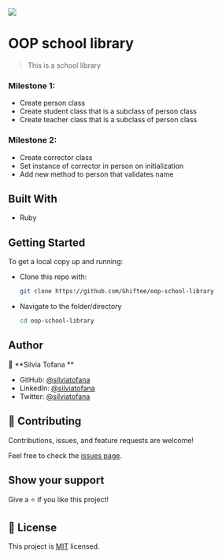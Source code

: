 ![](https://camo.githubusercontent.com/8a4ae3fb98faf74ddf78a6677ceaa6e8872f7f340f569b7c5e1aa9bcc4061d95/68747470733a2f2f696d672e736869656c64732e696f2f62616467652f4d6963726f76657273652d626c756576696f6c6574)

# OOP school library

> This is a school library 

### Milestone 1:

- Create person class
- Create student class that is a subclass of person class
- Create teacher class that is a subclass of person class

### Milestone 2:

- Create corrector class
- Set instance of corrector in person on initialization
- Add new method to person that validates name

## Built With

- Ruby

## Getting Started

To get a local copy up and running:

* Clone this repo with:

    ```bash
    git clone https://github.com/Ghiftee/oop-school-library
    ```

* Navigate to the folder/directory

    ```bash
    cd oop-school-library
    ```

## Author

👤 **Silvia Tofana **

- GitHub: [@silviatofana](https://github.com/silviatofana)
- LinkedIn: [@silviatofana](www.linkedin.com/in/silvia-tofana-10b852186)
- Twitter: [@silviatofana](https://twitter.com/SilviaTofana)

## 🤝 Contributing

Contributions, issues, and feature requests are welcome!

Feel free to check the [issues page](../../issues/).

## Show your support

Give a ⭐️ if you like this project!

## 📝 License

This project is [MIT](./MIT.md) licensed.